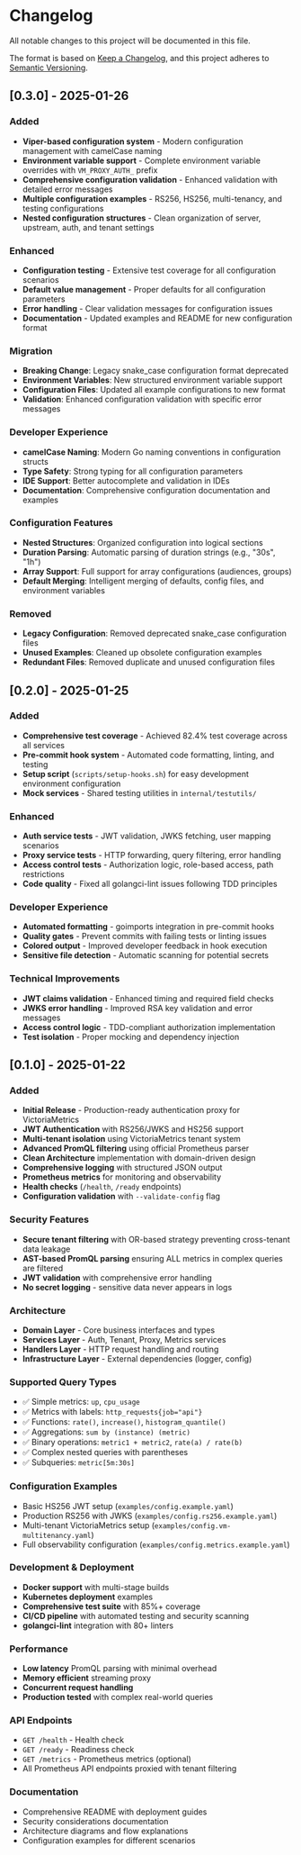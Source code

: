 # Changelog

All notable changes to this project will be documented in this file.

The format is based on [Keep a Changelog](https://keepachangelog.com/en/1.0.0/),
and this project adheres to [Semantic Versioning](https://semver.org/spec/v2.0.0.html).

## [0.3.0] - 2025-01-26

### Added
- **Viper-based configuration system** - Modern configuration management with camelCase naming
- **Environment variable support** - Complete environment variable overrides with `VM_PROXY_AUTH_` prefix
- **Comprehensive configuration validation** - Enhanced validation with detailed error messages
- **Multiple configuration examples** - RS256, HS256, multi-tenancy, and testing configurations
- **Nested configuration structures** - Clean organization of server, upstream, auth, and tenant settings

### Enhanced
- **Configuration testing** - Extensive test coverage for all configuration scenarios
- **Default value management** - Proper defaults for all configuration parameters
- **Error handling** - Clear validation messages for configuration issues
- **Documentation** - Updated examples and README for new configuration format

### Migration
- **Breaking Change**: Legacy snake_case configuration format deprecated
- **Environment Variables**: New structured environment variable support
- **Configuration Files**: Updated all example configurations to new format
- **Validation**: Enhanced configuration validation with specific error messages

### Developer Experience
- **camelCase Naming**: Modern Go naming conventions in configuration structs
- **Type Safety**: Strong typing for all configuration parameters
- **IDE Support**: Better autocomplete and validation in IDEs
- **Documentation**: Comprehensive configuration documentation and examples

### Configuration Features
- **Nested Structures**: Organized configuration into logical sections
- **Duration Parsing**: Automatic parsing of duration strings (e.g., "30s", "1h")
- **Array Support**: Full support for array configurations (audiences, groups)
- **Default Merging**: Intelligent merging of defaults, config files, and environment variables

### Removed
- **Legacy Configuration**: Removed deprecated snake_case configuration files
- **Unused Examples**: Cleaned up obsolete configuration examples
- **Redundant Files**: Removed duplicate and unused configuration files

## [0.2.0] - 2025-01-25

### Added
- **Comprehensive test coverage** - Achieved 82.4% test coverage across all services
- **Pre-commit hook system** - Automated code formatting, linting, and testing
- **Setup script** (`scripts/setup-hooks.sh`) for easy development environment configuration
- **Mock services** - Shared testing utilities in `internal/testutils/`

### Enhanced
- **Auth service tests** - JWT validation, JWKS fetching, user mapping scenarios
- **Proxy service tests** - HTTP forwarding, query filtering, error handling
- **Access control tests** - Authorization logic, role-based access, path restrictions
- **Code quality** - Fixed all golangci-lint issues following TDD principles

### Developer Experience
- **Automated formatting** - goimports integration in pre-commit hooks
- **Quality gates** - Prevent commits with failing tests or linting issues
- **Colored output** - Improved developer feedback in hook execution
- **Sensitive file detection** - Automatic scanning for potential secrets

### Technical Improvements
- **JWT claims validation** - Enhanced timing and required field checks
- **JWKS error handling** - Improved RSA key validation and error messages
- **Access control logic** - TDD-compliant authorization implementation
- **Test isolation** - Proper mocking and dependency injection

## [0.1.0] - 2025-01-22

### Added
- **Initial Release** - Production-ready authentication proxy for VictoriaMetrics
- **JWT Authentication** with RS256/JWKS and HS256 support
- **Multi-tenant isolation** using VictoriaMetrics tenant system
- **Advanced PromQL filtering** using official Prometheus parser
- **Clean Architecture** implementation with domain-driven design
- **Comprehensive logging** with structured JSON output
- **Prometheus metrics** for monitoring and observability
- **Health checks** (`/health`, `/ready` endpoints)
- **Configuration validation** with `--validate-config` flag

### Security Features
- **Secure tenant filtering** with OR-based strategy preventing cross-tenant data leakage
- **AST-based PromQL parsing** ensuring ALL metrics in complex queries are filtered
- **JWT validation** with comprehensive error handling
- **No secret logging** - sensitive data never appears in logs

### Architecture
- **Domain Layer** - Core business interfaces and types
- **Services Layer** - Auth, Tenant, Proxy, Metrics services
- **Handlers Layer** - HTTP request handling and routing
- **Infrastructure Layer** - External dependencies (logger, config)

### Supported Query Types
- ✅ Simple metrics: `up`, `cpu_usage`
- ✅ Metrics with labels: `http_requests{job="api"}`
- ✅ Functions: `rate()`, `increase()`, `histogram_quantile()`
- ✅ Aggregations: `sum by (instance) (metric)`
- ✅ Binary operations: `metric1 + metric2`, `rate(a) / rate(b)`
- ✅ Complex nested queries with parentheses
- ✅ Subqueries: `metric[5m:30s]`

### Configuration Examples
- Basic HS256 JWT setup (`examples/config.example.yaml`)
- Production RS256 with JWKS (`examples/config.rs256.example.yaml`)
- Multi-tenant VictoriaMetrics setup (`examples/config.vm-multitenancy.yaml`)
- Full observability configuration (`examples/config.metrics.example.yaml`)

### Development & Deployment
- **Docker support** with multi-stage builds
- **Kubernetes deployment** examples
- **Comprehensive test suite** with 85%+ coverage
- **CI/CD pipeline** with automated testing and security scanning
- **golangci-lint** integration with 80+ linters

### Performance
- **Low latency** PromQL parsing with minimal overhead
- **Memory efficient** streaming proxy
- **Concurrent request handling**
- **Production tested** with complex real-world queries

### API Endpoints
- `GET /health` - Health check
- `GET /ready` - Readiness check
- `GET /metrics` - Prometheus metrics (optional)
- All Prometheus API endpoints proxied with tenant filtering

### Documentation
- Comprehensive README with deployment guides
- Security considerations documentation
- Architecture diagrams and flow explanations
- Configuration examples for different scenarios